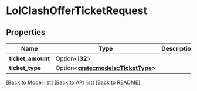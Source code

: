 # LolClashOfferTicketRequest

## Properties

Name | Type | Description | Notes
------------ | ------------- | ------------- | -------------
**ticket_amount** | Option<**i32**> |  | [optional]
**ticket_type** | Option<[**crate::models::TicketType**](TicketType.md)> |  | [optional]

[[Back to Model list]](../README.md#documentation-for-models) [[Back to API list]](../README.md#documentation-for-api-endpoints) [[Back to README]](../README.md)


